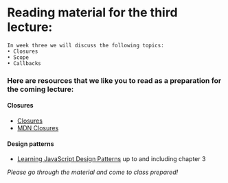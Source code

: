 # Reading material for the third lecture:

```
In week three we will discuss the following topics:
• Closures
• Scope
• Callbacks
```

### Here are resources that we like you to read as a preparation for the coming lecture:

#### Closures
- [Closures](http://javascriptissexy.com/understand-javascript-closures-with-ease/)
- [MDN Closures](https://developer.mozilla.org/en/docs/Web/JavaScript/Closures)

#### Design patterns
-  [Learning JavaScript Design Patterns](https://addyosmani.com/resources/essentialjsdesignpatterns/book/#detailnamespacing) up to and including chapter 3

_Please go through the material and come to class prepared!_

